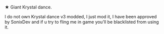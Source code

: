 ★ Giant Krystal dance.

I do not own Krystal dance v3 modded, I just mod it, I have been approved by SonixDev and if u try to fling me in game you'll be blacklisted from using it.

